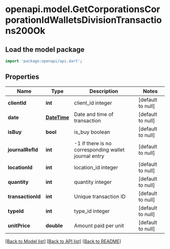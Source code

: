 # openapi.model.GetCorporationsCorporationIdWalletsDivisionTransactions200Ok

## Load the model package
```dart
import 'package:openapi/api.dart';
```

## Properties
Name | Type | Description | Notes
------------ | ------------- | ------------- | -------------
**clientId** | **int** | client_id integer | [default to null]
**date** | [**DateTime**](DateTime.md) | Date and time of transaction | [default to null]
**isBuy** | **bool** | is_buy boolean | [default to null]
**journalRefId** | **int** | -1 if there is no corresponding wallet journal entry | [default to null]
**locationId** | **int** | location_id integer | [default to null]
**quantity** | **int** | quantity integer | [default to null]
**transactionId** | **int** | Unique transaction ID | [default to null]
**typeId** | **int** | type_id integer | [default to null]
**unitPrice** | **double** | Amount paid per unit | [default to null]

[[Back to Model list]](../README.md#documentation-for-models) [[Back to API list]](../README.md#documentation-for-api-endpoints) [[Back to README]](../README.md)


